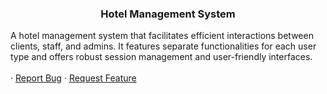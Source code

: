 <h3 align="center">Hotel Management System</h3

<p align="center">
    A hotel management system that facilitates efficient interactions between clients, staff, and admins. It features separate functionalities for each user type and offers robust session management and user-friendly interfaces.
    <br />
    <br />
    &middot;
    <a href="https://github.com/github_username/repo_name/issues/new?labels=bug&template=bug-report---.md">Report Bug</a>
    &middot;
    <a href="https://github.com/github_username/repo_name/issues/new?labels=enhancement&template=feature-request---.md">Request Feature</a>
  </p>
                                          


